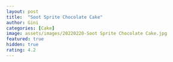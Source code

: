 ```yaml
---
layout: post
title:  "Soot Sprite Chocolate Cake"
author: Gini
categories: [Cake]
image: assets/images/20220220-Soot Sprite Chocolate Cake.jpg
featured: true
hidden: true
rating: 4.2
---
```

